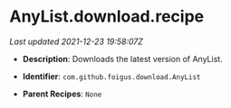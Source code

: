 # AnyList.download.recipe

_Last updated 2021-12-23 19:58:07Z_

- **Description**: Downloads the latest version of AnyList.

- **Identifier**: `com.github.foigus.download.AnyList`

- **Parent Recipes**: `None`